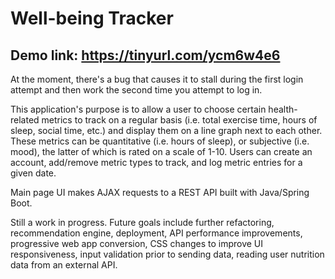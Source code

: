 # Well-being Tracker

## Demo link: https://tinyurl.com/ycm6w4e6
At the moment, there's a bug that causes it to stall during the first login attempt and then work the second time you attempt to log in.

This application's purpose is to allow a user to choose certain health-related metrics to track on a regular basis
(i.e. total exercise time, hours of sleep, social time, etc.) and display them 
on a line graph next to each other. These metrics can be quantitative (i.e. hours of sleep), or 
subjective (i.e. mood), the latter of which is rated on a scale of 1-10. Users can 
create an account, add/remove metric types to track, and log metric entries for a given date.

Main page UI makes AJAX requests to a REST API built with Java/Spring Boot.

Still a work in progress. Future goals include further refactoring, recommendation engine, deployment, API performance improvements, 
progressive web app conversion, CSS changes to improve UI responsiveness, input validation 
prior to sending data, reading user nutrition data from an external API.